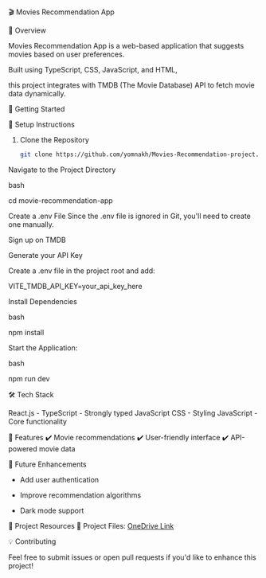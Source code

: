  🎬 Movies Recommendation App

 📌 Overview

Movies Recommendation App is a web-based application that suggests movies based on user preferences.
 
Built using TypeScript, CSS, JavaScript, and HTML,

this project integrates with TMDB (The Movie Database) API to fetch movie data dynamically.

 🚀 Getting Started

 🔧 Setup Instructions
1. Clone the Repository
   ```bash
   git clone https://github.com/yomnakh/Movies-Recommendation-project.git


Navigate to the Project Directory

bash

cd movie-recommendation-app

Create a .env File Since the .env file is ignored in Git, you'll need to create one manually.


Sign up on TMDB

Generate your API Key



Create a .env file in the project root and add:

VITE_TMDB_API_KEY=your_api_key_here



Install Dependencies

bash

npm install


Start the Application:

bash

npm run dev

🛠 Tech Stack

React.js -
TypeScript - Strongly typed JavaScript
CSS - Styling
JavaScript - Core functionality

📌 Features
✔️ Movie recommendations ✔️ User-friendly interface ✔️ API-powered movie data

🎯 Future Enhancements

- Add user authentication

- Improve recommendation algorithms

- Dark mode support


📄 Project Resources
📂 Project Files: [OneDrive Link](https://1drv.ms/f/c/f8c5f3b87ef8a4f3/Eh4SCNDtlPpDoX1pkB77o9oBCQbw8ttBolRv3SEOvEzccQ?e=Bc1Flf)

💡 Contributing

Feel free to submit issues or open pull requests if you'd like to enhance this project!
